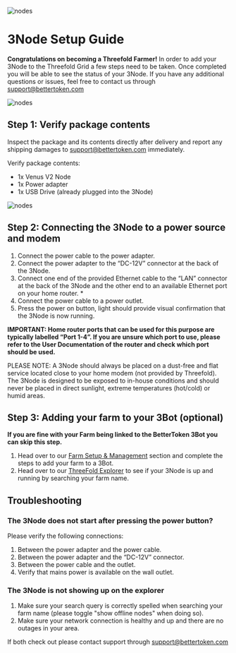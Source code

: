 ![nodes](venus_sideview.jpg)

# 3Node Setup Guide

**Congratulations on becoming a Threefold Farmer!**
In order to add your 3Node to the Threefold Grid a few steps
need to be taken. Once completed you will be able to see the status of your 3Node. If you have any additional questions or issues, feel free to contact us through [support@bettertoken.com](mailto:support@bettertoken.com)

![nodes](venus_frontview.jpg)

## Step 1: Verify package contents
Inspect the package and its contents directly after delivery and report any shipping damages to support@bettertoken.com immediately.

Verify package contents:

- 1x Venus V2 Node
- 1x Power adapter
- 1x USB Drive (already plugged into the 3Node)


![nodes](venus_backview.jpg)
## Step 2: Connecting the 3Node to a power source and modem

1. Connect the power cable to the power adapter.
2. Connect the power adapter to the “DC-12V” connector at the back of the 3Node.
3. Connect one end of the provided Ethernet cable to the “LAN” connector at the back of the 3Node and the other end to an available Ethernet port on your home router. *
4. Connect the power cable to a power outlet.
5. Press the power on button, light should provide visual confirmation that the 3Node is now running. 

**IMPORTANT: Home router ports that can be used for this purpose are typically labelled “Port 1-4”. If you are unsure which port to use, please refer to the User Documentation of the router and check which port should be used.**

PLEASE NOTE: A 3Node should always be placed on a dust-free and flat service located close to your home modem (not provided by Threefold). The 3Node is designed to be exposed to in-house conditions and should never be placed in direct sunlight, extreme temperatures (hot/cold) or humid areas.

## Step 3: Adding your farm to your 3Bot (optional)

**If you are fine with your Farm being linked to the BetterToken 3Bot you can skip this step.**

1. Head over to our [Farm Setup & Management](farm_management_intro.md) section and complete the steps to add your farm to a 3Bot.
2. Head over to our [ThreeFold Explorer](https://explorer.threefold.io/) to see if your 3Node is up and running by searching your farm name.

## Troubleshooting

### The 3Node does not start after pressing the power button?

Please verify the following connections:

1. Between the power adapter and the power cable.
2. Between the power adapter and the “DC-12V” connector.
3. Between the power cable and the outlet.
4. Verify that mains power is available on the wall outlet.

### The 3Node is not showing up on the explorer
1. Make sure your search query is correctly spelled when searching your farm name (please toggle "show offline nodes" when doing so).
2. Make sure your network connection is healthy and up and there are no outages in your area.

If both check out please contact support through [support@bettertoken.com](mailto:support@bettertoken.com)
